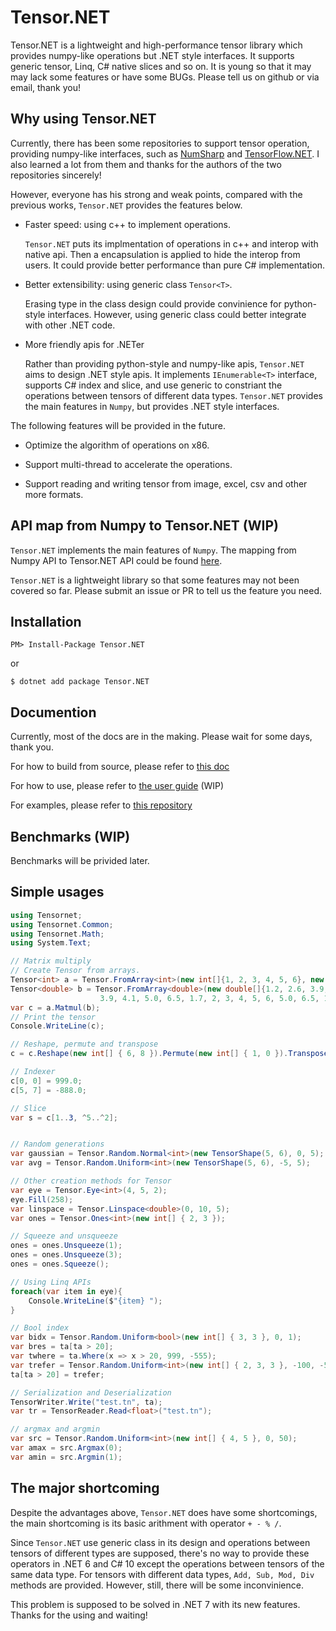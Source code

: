 # Tensor.NET

Tensor.NET is a lightweight and high-performance tensor library which provides numpy-like operations but .NET style interfaces. It supports generic tensor, Linq, C# native slices and so on. It is young so that it may may lack some features or have some BUGs. Please tell us on github or via email, thank you!

## Why using Tensor.NET

Currently, there has been some repositories to support tensor operation, providing numpy-like interfaces, such as [NumSharp](https://github.com/SciSharp/NumSharp) and [TensorFlow.NET](https://github.com/SciSharp/TensorFlow.NET). I also learned a lot from them and thanks for the authors of the two repositories sincerely!

However, everyone has his strong and weak points, compared with the previous works, ```Tensor.NET``` provides the features below.

- Faster speed: using c++ to implement operations.

    ```Tensor.NET``` puts its implmentation of operations in c++ and interop with native api. Then a encapsulation is applied to hide the interop from users. It could provide better performance than pure C# implementation.

- Better extensibility: using generic class ```Tensor<T>```.

    Erasing type in the class design could provide convinience for python-style interfaces. However, using generic class could better integrate with other .NET code.

- More friendly apis for .NETer
    
    Rather than providing python-style and numpy-like apis, ```Tensor.NET``` aims to design .NET style apis. It implements ```IEnumerable<T>``` interface, supports C# index and slice, and use generic to constriant the operations between tensors of different data types. ```Tensor.NET``` provides the main features in ```Numpy```, but provides .NET style interfaces.

The following features will be provided in the future.

- Optimize the algorithm of operations on x86.

- Support multi-thread to accelerate the operations.

- Support reading and writing tensor from image, excel, csv and other more formats.

## API map from Numpy to Tensor.NET (WIP)

```Tensor.NET``` implements the main features of ```Numpy```. The mapping from Numpy API to Tensor.NET API could be found [here](./doc/API_Mapping.md).

```Tensor.NET``` is a lightweight library so that some features may not been covered so far. Please submit an issue or PR to tell us the feature you need.

## Installation

```
PM> Install-Package Tensor.NET
```

or 

```
$ dotnet add package Tensor.NET
```


## Documention

Currently, most of the docs are in the making. Please wait for some days, thank you.

For how to build from source, please refer to [this doc](./doc/Build.md)

For how to use, please refer to [the user guide]() (WIP)

For examples, please refer to [this repository]()

## Benchmarks (WIP)

Benchmarks will be privided later.

## Simple usages

```cs
using Tensornet;
using Tensornet.Common;
using Tensornet.Math;
using System.Text;

// Matrix multiply
// Create Tensor from arrays.
Tensor<int> a = Tensor.FromArray<int>(new int[]{1, 2, 3, 4, 5, 6}, new int[] { 1, 3, 2 });
Tensor<double> b = Tensor.FromArray<double>(new double[]{1.2, 2.6, 3.9, 4.1, 5.0, 6.5, 1.7, 2, 3, 4, 5, 6, 1.2, 2.6, 
                    3.9, 4.1, 5.0, 6.5, 1.7, 2, 3, 4, 5, 6, 5.0, 6.5, 1.7, 2, 3, 4, 5, 6}, new int[] { 4, 2, 4 });
var c = a.Matmul(b);
// Print the tensor
Console.WriteLine(c);

// Reshape, permute and transpose
c = c.Reshape(new int[] { 6, 8 }).Permute(new int[] { 1, 0 }).Transpose(0, 1);

// Indexer
c[0, 0] = 999.0;
c[5, 7] = -888.0;

// Slice
var s = c[1..3, ^5..^2];


// Random generations
var gaussian = Tensor.Random.Normal<int>(new TensorShape(5, 6), 0, 5);
var avg = Tensor.Random.Uniform<int>(new TensorShape(5, 6), -5, 5);

// Other creation methods for Tensor
var eye = Tensor.Eye<int>(4, 5, 2);
eye.Fill(258);
var linspace = Tensor.Linspace<double>(0, 10, 5);
var ones = Tensor.Ones<int>(new int[] { 2, 3 });

// Squeeze and unsqueeze
ones = ones.Unsqueeze(1);
ones = ones.Unsqueeze(3);
ones = ones.Squeeze();

// Using Linq APIs
foreach(var item in eye){
    Console.WriteLine($"{item} ");
}

// Bool index
var bidx = Tensor.Random.Uniform<bool>(new int[] { 3, 3 }, 0, 1);
var bres = ta[ta > 20];
var twhere = ta.Where(x => x > 20, 999, -555);
var trefer = Tensor.Random.Uniform<int>(new int[] { 2, 3, 3 }, -100, -50);
ta[ta > 20] = trefer;

// Serialization and Deserialization
TensorWriter.Write("test.tn", ta);
var tr = TensorReader.Read<float>("test.tn");

// argmax and argmin
var src = Tensor.Random.Uniform<int>(new int[] { 4, 5 }, 0, 50);
var amax = src.Argmax(0);
var amin = src.Argmin(1);
```

## The major shortcoming

Despite the advantages above, ```Tensor.NET``` does have some shortcomings, the main shortcoming is its basic arithment with operator ```+ - % /```.

Since ```Tensor.NET``` use generic class in its design and operations between tensors of different types are supposed, there's no way to provide these operators in .NET 6 and C# 10 except the operations between tensors of the same data type. For tensors with different data types, ```Add, Sub, Mod, Div``` methods are provided. However, still, there will be some inconvinience.

This problem is supposed to be solved in .NET 7 with its new features. Thanks for the using and waiting!
